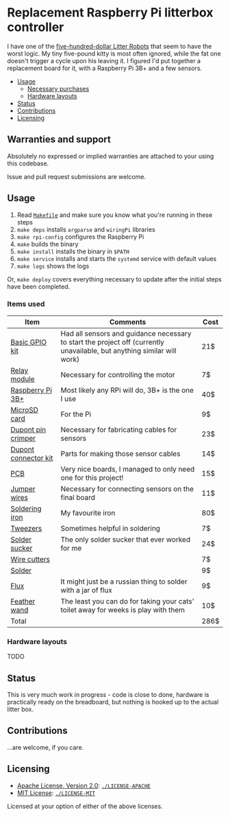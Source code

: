 # Replacement Raspberry Pi litterbox controller

I have one of the [five-hundred-dollar Litter Robots](https://www.litter-robot.com/litter-robot-3.html) that seem to have the worst logic. My tiny five-pound kitty is most often ignored, while the fat one doesn't trigger a cycle upon his leaving it. I figured I'd put together a replacement board for it, with a Raspberry Pi 3B+ and a few sensors.

<!-- toc -->

- [Usage](#usage)
    * [Necessary purchases](#necessary-purchases)
    * [Hardware layouts](#hardware-layouts)
- [Status](#status)
- [Contributions](#contributions)
- [Licensing](#licensing)

<!-- tocstop -->

## Warranties and support

Absolutely no expressed or implied warranties are attached to your using this codebase.

Issue and pull request submissions are welcome.

## Usage

1. Read [`Makefile`](Makefile) and make sure you know what you're running in these steps
1. `make deps` installs `argparse` and `wiringPi` libraries
1. `make rpi-config` configures the Raspberry Pi
1. `make` builds the binary
1. `make install` installs the binary in `$PATH`
1. `make service` installs and starts the `systemd` service with default values
1. `make logs` shows the logs

Or, `make deploy` covers everything necessary to update after the initial steps have been completed.

### Items used

Item | Comments | Cost
-|-|-
[Basic GPIO kit](https://www.amazon.com/gp/product/B01MATM4XF) | Had all sensors and guidance necessary to start the project off (currently unavailable, but anything similar will work) | 21$
[Relay module](https://www.amazon.com/gp/product/B00E0NTPP4) | Necessary for controlling the motor | 7$
[Raspberry Pi 3B+](https://www.amazon.com/gp/product/B07BDR5PDW) | Most likely any RPi will do, 3B+ is the one I use | 40$
[MicroSD card](https://www.amazon.com/gp/product/B0749KG1JK) | For the Pi | 9$
[Dupont pin crimper](https://www.amazon.com/gp/product/B00OMM4YUY) | Necessary for fabricating cables for sensors | 23$
[Dupont connector kit](https://www.amazon.com/gp/product/B01G0I0ZZK) | Parts for making those sensor cables | 14$
[PCB](https://www.amazon.com/gp/product/B07BF8Z3HS) | Very nice boards, I managed to only need one for this project! | 15$
[Jumper wires](https://www.amazon.com/gp/product/B07CJYSL2T) | Necessary for connecting sensors on the final board | 11$
[Soldering iron](https://www.amazon.com/gp/product/B003H6NN2Q) | My favourite iron | 80$
[Tweezers](https://www.amazon.com/gp/product/B00FZPEWI6) | Sometimes helpful in soldering | 7$
[Solder sucker](https://www.amazon.com/gp/product/B002MJMXD4) | The only solder sucker that ever worked for me | 24$
[Wire cutters](https://www.amazon.com/gp/product/B07GR7QF63) | | 7$
[Solder](https://www.amazon.com/gp/product/B072K22JRT) |  | 9$
[Flux](https://www.amazon.com/gp/product/B008ZIV85A) | It might just be a russian thing to solder with a jar of flux | 9$
[Feather wand](https://www.amazon.com/gp/product/B00LZUCIL8) | The least you can do for taking your cats' toilet away for weeks is play with them | 10$
Total | | 286$

### Hardware layouts

TODO

## Status

This is very much work in progress - code is close to done, hardware is practically ready on the breadboard, but nothing is hooked up to the actual litter box.

## Contributions

...are welcome, if you care.

## Licensing

 * [Apache License, Version 2.0](https://www.apache.org/licenses/LICENSE-2.0): [`./LICENSE-APACHE`](LICENSE-APACHE)
 * [MIT License](https://opensource.org/licenses/MIT): [`./LICENSE-MIT`](LICENSE-MIT)

Licensed at your option of either of the above licenses.
